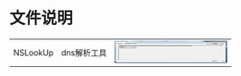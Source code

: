 <h1>文件说明</h1>
<table>
<tr> 
<td>NSLookUp</td>
<td>dns解析工具</td>
<td><img src="img/nslookup.png" width="200px" height="40px" /></td>
</tr>
</table>
